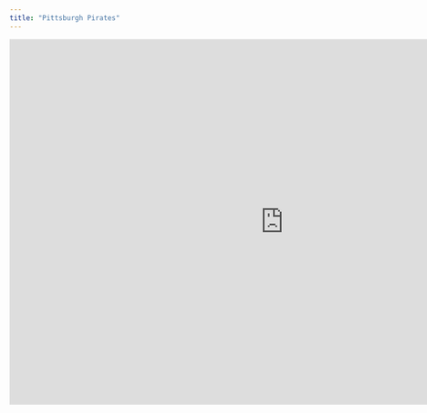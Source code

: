 ```yaml
---
title: "Pittsburgh Pirates"
---
```


<iframe id="igraph" scrolling="no" style="border:none;" seamless="seamless" src="https://fancygama.github.io/ss_plots/PIT.html" height="640" width="960"></iframe>